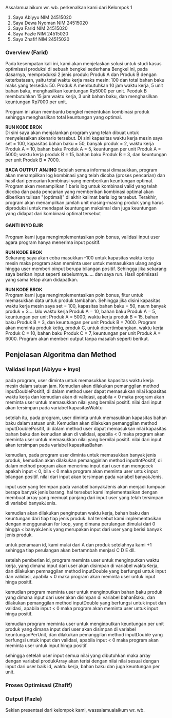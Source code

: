 Assalamualaikum wr. wb. perkenalkan kami dari Kelompok 1
1. Saya Abiyyu NIM 24515020
2. Saya Dewa Nyoman NIM 24515020
3. Saya Farid NIM 24515020
4. Saya Fazle NIM 24515020
5. Saya Zhafif NIM 24515020

### Overview (Farid)
Pada kesempatan kali ini, kami akan menjelaskan solusi untuk studi kasus optimisasi produksi di sebuah bengkel sederhana Bengkel ini, pada dasarnya, memproduksi 2 jenis produk: Produk A dan Produk B dengan keterbatasan, yaitu total waktu kerja maks mesin: 100 dan total bahan baku maks yang tersedia: 50. Produk A membutuhkan 10 jam waktu kerja, 5 unit bahan baku, menghasilkan keuntungan Rp5000 per unit. Peoduk B membutuhkan 15 jam waktu kerja, 3 unit bahan baku, dan menghasilkan keuntungan Rp7000 per unit.  
  
Program ini akan membantu bengkel menentukan kombinasi produk sehingga menghasilkan total keuntungan yang optimal.

**RUN KODE BROK**  
Di sini saya akan menjalankan program yang telah dibuat untuk menyelesaikan skenario tersebut. Di sini kapasitas waktu kerja mesin saya set = 100, kapasitas bahan baku = 50, banyak produk = 2, waktu kerja Produk A = 10, bahan baku Produk A = 5, keuntungan per unit Produk A = 5000; waktu kerja produk B = 15, bahan baku Produk B = 3, dan keuntungan per unit Produk B = 7000.  

**BACA OUTPUT ANJING**
Setelah semua informasi dimasukkan, program akan menampilkan log kombinasi yang telah dicoba (proses pencarian) dan hasil dari pencarian kombinasi yang memberikan keuntungan optimal. Program akan menampilkan 1 baris log untuk kombinasi valid yang telah dicoba dan pada pencarian yang memberikan kombinasi optimal akan diberikan tulisan "(optimal)" di akhir kalimat baris log tersebut. Terakhir, program akan menampilkan jumlah unit masing-masing produk yang harus diproduksi untuk mendapat keuntungan maksimal dan juga keuntungan yang didapat dari kombinasi optimal tersebut

#### GANTI INYO BJIR
Program kami juga mengimplementasikan poin bonus, validasi input user agara program hanya menerima input positif.

**RUN KODE BROK**  
Sekarang saya akan coba masukkan -100 untuk kapasitas waktu kerja mesin maka program akan meminta user untuk memasukkan ulang angka hingga user memberi oinput berupa bilangan positif. Sehingga jika sekarang saya berikan input seperti sebelumnya..... dan saya run. Hasil optimisasi yang sama tetap akan didapatkan.  

**RUN KODE BROK**  
Program kami juga mengimplementasikan poin bonus, fitur untuk memasukkan data untuk produk tambahan. Sehingga jika disini kapasitas waktu kerja mesin saya set = 100, kapasitas bahan baku = 50, naum banyak produk = 3.... lalu waktu kerja Produk A = 10, bahan baku Produk A = 5, keuntungan per unit Produk A = 5000; waktu kerja produk B = 15, bahan baku Produk B = 3, dan keuntungan per unit Produk B = 7000. Program akan meminta produk ketig, produk C, untuk dipertimbangkan. waktu kerja Produk C = 10, bahan baku Produk C = 7, keuntungan per unit Produk A = 6000. Program akan memberi output tanpa masalah seperti berikut.

## Penjelasan Algoritma dan Method  
### Validasi Input (Abiyyu + Inyo)  

pada program, user diminta untuk memasukkan kapasitas waktu kerja mesin dalam satuan jam. Kemudian akan dilakukan pemanggilan method inputDoublePositif, di dalam method user dapat memasukkan nilai kapasitas waktu kerja dan kemudian akan di validasi, apabila < 0 maka program akan meminta user untuk memasukkan nilai yang bernilai positif. nilai dari input akan tersimpan pada variabel kapasitasWaktu

setelah itu, pada program, user diminta untuk memasukkan kapasitas bahan baku dalam satuan unit. Kemudian akan dilakukan pemanggilan method inputDoublePositif, di dalam method user dapat memasukkan nilai kapasitas bahan baku dan kemudian akan di validasi, apabila < 0 maka program akan meminta user untuk memasukkan nilai yang bernilai positif. nilai dari input akan tersimpan pada variabel kapasitasBahan

kemudian, pada program user diminta untuk memasukkan banyak jenis produk, kemudian akan dilakukan pemangginlan method inputIntPositif, di dalam method program akan menerima input dari user dan mengecek apakah input < 0, bila < 0 maka program akan meminta user untuk input bilangan positif. nilai dari input akan tersimpan pada variabel banyakJenis. 

input user yang terimpan pada variabel banyakJenis akan menjadi tumpuan berapa banyak jenis barang. hal tersebut kami implementasikan dengan membuat array yang memuat panjang dari input user yang telah tersimpan di variabel banyakJenis.

kemudian akan dilakukan penginputan waktu kerja, bahan baku dan keuntungan dari tiap tiap jenis produk. hal tersebut kami implementasikan dengan menggunakan for loop, yang dimana perulangan dimulai dari 0 hingga < banyakJenis yang merupakan input dari user yang berisi banyak jenis produk.

untuk penamaan id, kami mulai dari A dan produk setelahnya kami +1 sehingga tiap perulangan akan bertamnbah menjasi C D E dll. 

setelah pemberian id, program meminta user untuk menginputkan waktu kerja, yang dimana input dari user akan disimpan di variabel waktuKerja, dan dilakukan pemnaggilan method inputDouble yang berfungsi untuk input dan validasi, apabila < 0 maka program akan meminta user untuk input hinga positif.

kemudian program meminta user untuk menginputkan bahan baku produk yang dimana input dari user akan disimpan di variabel bahanBaku, dan dilakukan pemanggilan method inputDouble yang berfungsi untuk input dan validasi, apabila input < 0 maka program akan meminta user untuk input hinga positif.

kemudian program meminta user untuk menginputkan keuntungan per unit produk yang dimana input dari user akan disimpan di variabel keuntunganPerUnit, dan dilakukan pemanggilan method inputDouble yang berfungsi untuk input dan validasi, apabila input < 0 maka program akan meminta user untuk input hinga positif.

sehingga setelah user input semua nilai yang dibutuhkan maka array dengan variabel produkArray akan terisi dengan nilai nilai sesuai dengan input dari user baik id, waktu kerja, bahan baku dan juga keuntungan per unit.
### Proses Optimisasi (Zhafif)  


### Output (Fazle)  


Sekian presentasi dari kelompok kami, wassalamualaikum wr. wb.